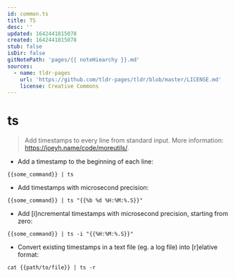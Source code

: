 ```yaml
---
id: common.ts
title: TS
desc: ''
updated: 1642441815078
created: 1642441815078
stub: false
isDir: false
gitNotePath: 'pages/{{ noteHiearchy }}.md'
sources:
  - name: tldr-pages
    url: 'https://github.com/tldr-pages/tldr/blob/master/LICENSE.md'
    license: Creative Commons
---
```

# ts

> Add timestamps to every line from standard input.
> More information: <https://joeyh.name/code/moreutils/>.

- Add a timestamp to the beginning of each line:

`{{some_command}} | ts`

- Add timestamps with microsecond precision:

`{{some_command}} | ts "{{%b %d %H:%M:%.S}}"`

- Add [i]ncremental timestamps with microsecond precision, starting from zero:

`{{some_command}} | ts -i "{{%H:%M:%.S}}"`

- Convert existing timestamps in a text file (eg. a log file) into [r]elative format:

`cat {{path/to/file}} | ts -r`

